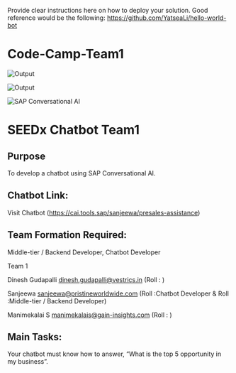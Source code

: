 Provide clear instructions here on how to deploy your solution.
Good reference would be the following:
https://github.com/YatseaLi/hello-world-bot

# Code-Camp-Team1

![Output](https://github.com/SEEDx-Catalyst/Code-Camp/blob/master/sprint-01-chatbot/team-01/presales-assistance-bot/slack_presales-assistance-bot%20v2.1_1.gif)


![Output](https://github.com/SEEDx-Catalyst/Code-Camp/blob/master/sprint-01-chatbot/team-01/presales-assistance-bot/presales-assistance-bot%20v1.gif)


![SAP Conversational AI](https://i.imgur.com/mKxXnBu.png)

# SEEDx Chatbot Team1

## Purpose
To develop a chatbot using SAP Conversational AI.

## Chatbot Link: 
 Visit Chatbot (https://cai.tools.sap/sanjeewa/presales-assistance)

## Team Formation Required: 
Middle-tier / Backend Developer, Chatbot Developer

Team 1		

Dinesh Gudapalli	dinesh.gudapalli@vestrics.in (Roll : )

Sanjeewa	sanjeewa@pristineworldwide.com (Roll :Chatbot Developer & Roll :Middle-tier / Backend Developer)

Manimekalai S manimekalais@gain-insights.com (Roll : )


## Main Tasks: 
Your chatbot must know how to answer, “What is the top 5 opportunity in my business”.





